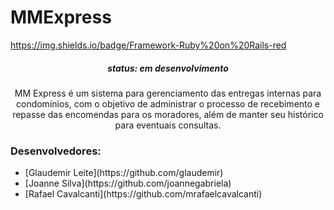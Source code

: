 # MMExpress

https://img.shields.io/badge/Framework-Ruby%20on%20Rails-red

<h5  align="center"> status:  em desenvolvimento </h5>

<p  align="center"> MM Express é um sistema para gerenciamento das entregas internas para condomínios, com o objetivo de administrar o processo de recebimento e repasse das encomendas para os moradores, além de manter seu histórico para eventuais consultas. </p>

<h3> Desenvolvedores: </h3>
    <ul>
      <li>[Glaudemir Leite](https://github.com/glaudemir)</li>
      <li>[Joanne Silva](https://github.com/joannegabriela)</li>
      <li>[Rafael Cavalcanti](https://github.com/mrafaelcavalcanti)</li>
    </ul>
